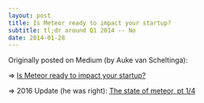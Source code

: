 ```yaml
---
layout: post
title: Is Meteor ready to impact your startup?
subtitle: tl;dr around Q1 2014 -- No
date: 2014-01-28
---
```


Originally posted on Medium (by Auke van Scheltinga):

=> [Is Meteor ready to impact your startup?](https://medium.com/proto-venture-technology/is-meteor-ready-to-impact-your-startup-da52e519b33b#.36czhoj12) 

=> 2016 Update (he was right): [The state of meteor, pt 1/4](https://www.discovermeteor.com/blog/the-state-of-meteor-part-1-what-went-wrong/)

